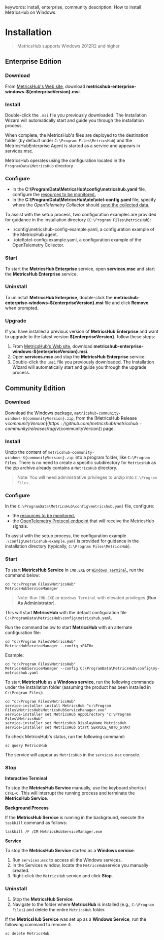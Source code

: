 keywords: install, enterprise, community
description: How to install MetricsHub on Windows.

# Installation

<!-- MACRO{toc|fromDepth=1|toDepth=1|id=toc} -->

> MetricsHub supports Windows 2012R2 and higher.

## Enterprise Edition

### Download

From [MetricsHub's Web site](https://metricshub.com/downloads), download **metricshub-enterprise-windows-${enterpriseVersion}.msi**.

### Install
Double-click the `.msi` file you previously downloaded. The Installation Wizard will automatically start and guide you through the installation process.

When complete, the MetricsHub's files are deployed to the destination folder (by default under `C:\Program Files\MetricsHub`) and the MetricsHubEnterprise Agent is started as a service and appears in services.msc.

MetricsHub operates using the configuration located in the `ProgramData\MetricsHub` directory

### Configure

* In the **C:\ProgramData\MetricsHub\config\metricshub.yaml** file, configure the [resources to be monitored.](../configuration/configure-monitoring.html#configure-resources)
* In the **C:\ProgramData\MetricsHub\otel\otel-config.yaml** file, specify where the _OpenTelemetry Collector_ should [send the collected data.](../configuration/send-telemetry.html#configure-the-otel-collector-28enterprise-edition-29)

To assist with the setup process, two configuration examples are provided for guidance in the installation directory (`C:\Program Files\MetricsHub`):

* .\config\metricshub-config-example.yaml, a configuration example of the MetricsHub agent.
* .\otel\otel-config-example.yaml, a configuration example of the OpenTelemetry Collector.

### Start

To start the **MetricsHub Enterprise** service, open **services.msc** and start the **MetricsHub Enterprise** service.

### Uninstall

To uninstall **MetricsHub Enterprise**, double-click the **metricshub-enterprise-windows-${enterpriseVersion}.msi** file and click **Remove** when prompted.

### Upgrade

If you have installed a previous version of **MetricsHub Enterprise** and want to upgrade to the latest version **${enterpriseVersion}**, follow these steps:

1. From [MetricsHub's Web site](https://metricshub.com/downloads), download **metricshub-enterprise-windows-${enterpriseVersion}.msi**.
2. Open **services.msc** and stop the **MetricsHub Enterprise** service.
3. Double-click the `.msi` file you previously downloaded. The Installation Wizard will automatically start and guide you through the upgrade process.

## Community Edition

### Download

Download the Windows package, `metricshub-community-windows-${communityVersion}.zip`, from the [MetricsHub Release v${communityVersion}](https://github.com/metricshub/metricshub-community/releases/tag/v${communityVersion}) page.

### Install

Unzip the content of `metricshub-community-windows-${communityVersion}.zip` into a program folder, like `C:\Program Files`. There is no need to create a specific subdirectory for `MetricsHub` as the zip archive already contains a `MetricsHub` directory.

> Note: You will need administrative privileges to unzip into `C:\Program Files`.

### Configure

In the `C:\ProgramData\MetricsHub\config\metricshub.yaml` file, configure:

* the [resources to be monitored.](../configuration/configure-monitoring.html#configure-resources)
* the [OpenTelemetry Protocol endpoint](../configuration/send-telemetry.html#configure-the-otlp-exporter-28community-edition-29) that will receive the MetricsHub signals.

To assist with the setup process, the configuration example `.\config\metricshub-example.yaml` is provided for guidance in the installation directory (typically, `C:\Program Files\MetricsHub`).

### Start

To start **MetricsHub Service** in `CMD.EXE` or [`Windows Terminal`](https://www.microsoft.com/en-us/p/windows-terminal/9n0dx20hk701?activetab=pivot:overviewtab), run the command below:

```shell-session
cd "c:\Program Files\MetricsHub"
MetricsHubServiceManager
```

> Note: Run `CMD.EXE` or `Windows Terminal` with elevated privileges (**Run As Administrator**).

This will start **MetricsHub** with the default configuration file `C:\ProgramData\MetricsHub\config\metricshub.yaml`.

Run the command below to start **MetricsHub** with an alternate configuration file:

```shell-session
cd "c:\Program Files\MetricsHub"
MetricsHubServiceManager --config <PATH>
```

Example:

```shell-session
cd "c:\Program Files\MetricsHub"
MetricsHubServiceManager --config C:\ProgramData\MetricsHub\config\my-metricshub.yaml
```

To start **MetricsHub** as a **Windows service**, run the following commands under the installation folder (assuming the product has been installed in `C:\Program Files`):

```shell-session
cd "c:\Program Files\MetricsHub"
service-installer install MetricsHub "c:\Program Files\MetricsHub\MetricsHubServiceManager.exe"
service-installer set MetricsHub AppDirectory "c:\Program Files\MetricsHub"
service-installer set MetricsHub DisplayName MetricsHub
service-installer set MetricsHub Start SERVICE_AUTO_START
```

To check MetricsHub's status, run the following command:

```shell-session
sc query MetricsHub
```

The service will appear as `MetricsHub` in the `services.msc` console.

### Stop

**Interactive Terminal**

To stop the **MetricsHub Service** manually, use the keyboard shortcut `CTRL+C`. This will interrupt the running process and terminate the **MetricsHub Service**.

**Background Process**

If the **MetricsHub Service** is running in the background, execute the `taskkill` command as follows:

```batch
taskkill /F /IM MetricsHubServiceManager.exe
```

**Service**

To stop the **MetricsHub Service** started as a **Windows service**:

1. Run `services.msc` to access all the Windows services.
2. In the Services window, locate the `MetricsHub`service you manually created.
3. Right-click the `MetricsHub` service and click **Stop**.

### Uninstall

1. Stop the **MetricsHub Service**.
2. Navigate to the folder where **MetricsHub** is installed (e.g., `C:\Program Files`) and delete the entire `MetricsHub` folder.

If the **MetricsHub Service** was set up as a **Windows Service**, run the following command to remove it:

  ```batch
  sc delete MetricsHub
  ```
